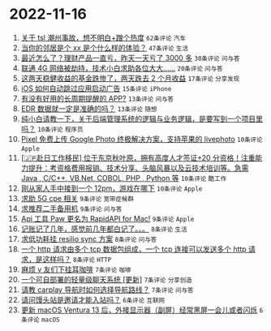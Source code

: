 # 2022-11-16

1. [关于 tsl 潮州事故，想不明白+蹭个热度](https://www.v2ex.com/t/895601) `62条评论` `汽车`
1. [当你的邻居是个 xx 是个什么样的体验？](https://www.v2ex.com/t/895594) `47条评论` `生活`
1. [最近怎么了？理财产品一直亏，昨天一天亏了 3000 多](https://www.v2ex.com/t/895604) `30条评论` `问与答`
1. [联通 4G 网络被劫持，技术小白求助各位大大……](https://www.v2ex.com/t/895578) `20条评论` `问与答`
1. [这两天稳健收益的基金跌惨了，两天跌去 2 个月收益](https://www.v2ex.com/t/895572) `17条评论` `分享发现`
1. [iOS 如何自动跳过应用启动广告](https://www.v2ex.com/t/895566) `15条评论` `iPhone`
1. [有没有好用的长周期提醒的 APP?](https://www.v2ex.com/t/895564) `13条评论` `问与答`
1. [EDR 数据就一定是准确的吗？](https://www.v2ex.com/t/895558) `13条评论` `随想`
1. [纯小白请教一下，关于后端管理系统的逻辑与业务逻辑，是要写到一个项目里吗？](https://www.v2ex.com/t/895598) `10条评论` `程序员`
1. [Pixel 免费上传 Google Photo 终极解决方案，支持苹果的 livephoto](https://www.v2ex.com/t/895593) `10条评论` `Apple`
1. [[🇯🇵赴日工作移民] 位于东京秋叶原，拥有高度人才签证+20 分资格！注重能力提升：考资格费用报销、技术分享、头脑风暴以及云技术培训等。急需 Java , C/C++, VB.Net, COBOL, PHP , Python 等](https://www.v2ex.com/t/895570) `10条评论` `酷工作`
1. [刚从家人手中接到一个 12pm，游戏在哪下](https://www.v2ex.com/t/895562) `10条评论` `Apple`
1. [求助 5G cpe 相关](https://www.v2ex.com/t/895596) `9条评论` `宽带症候群`
1. [求推荐二手备用机](https://www.v2ex.com/t/895588) `9条评论` `问与答`
1. [Api 工具 Paw 更名为 RapidAPI for Mac!](https://www.v2ex.com/t/895557) `9条评论` `Apple`
1. [记账记了几年，感觉前几年都白记了。。。](https://www.v2ex.com/t/895613) `8条评论` `生活`
1. [求低功耗挂 resilio sync 方案](https://www.v2ex.com/t/895581) `8条评论` `问与答`
1. [一个 http 请求由多个 tcp 数据包组成，一个 tcp 连接可以发送多个 http 请求，是这样吗？](https://www.v2ex.com/t/895552) `8条评论` `HTTP`
1. [麻烦 v 友们下挂耳咖啡](https://www.v2ex.com/t/895580) `7条评论` `咖啡`
1. [一个可自部署的轻量级聊天系统 [更新]](https://www.v2ex.com/t/895577) `7条评论` `分享创造`
1. [请教 carplay 导航时如何选择导航路线？](https://www.v2ex.com/t/895555) `7条评论` `问与答`
1. [请问馒头站是邀请才能入站吗？](https://www.v2ex.com/t/895603) `6条评论` `互联网`
1. [更新 macOS Ventura 13 后，外接显示器（副屏）经常黑屏一会儿或者闪烁](https://www.v2ex.com/t/895595) `6条评论` `macOS`
